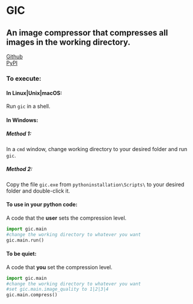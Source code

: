 # GIC 

## An image compressor that compresses all images in the working directory.  

[Github](https://github.com/poyynt/gic)  
[PyPI](https://pypi.org/project/gic)

### To execute:  
#### In Linux|Unix|macOS:  
Run `gic` in a shell.  
#### In Windows:
##### Method 1:
In a `cmd` window, change working directory to your desired folder and run `gic`.  
##### Method 2:
Copy the file `gic.exe` from `pythoninstallation\Scripts\` to your desired folder and double-click it.  
#### To use in your python code:  
A code that the **user** sets the compression level.
```python
import gic.main
#change the working directory to whatever you want
gic.main.run()
```
#### To be quiet:  
A code that **you** set the compression level.
```python
import gic.main
#change the working directory to whatever you want
#set gic.main.image_quality to 1|2|3|4
gic.main.compress()
```

